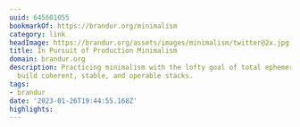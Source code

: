 ```yaml
---
uuid: 645601055
bookmarkOf: https://brandur.org/minimalism
category: link
headImage: https://brandur.org/assets/images/minimalism/twitter@2x.jpg
title: In Pursuit of Production Minimalism
domain: brandur.org
description: Practicing minimalism with the lofty goal of total ephemeralization to
  build coherent, stable, and operable stacks.
tags:
- brandur
date: '2023-01-26T19:44:55.168Z'
highlights: 
---
```



